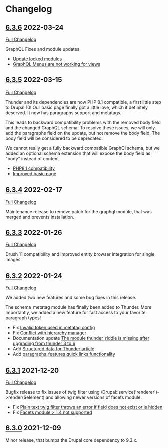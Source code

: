 # Changelog

## [6.3.6](https://github.com/thunder/thunder-distribution/tree/6.3.6) 2022-03-24

[Full Changelog](https://github.com/thunder/thunder-distribution/compare/6.3.5...6.3.6)

GraphQL Fixes and module updates.

- [Update locked modules](https://www.drupal.org/node/3271453)
- [GraphQL Menus are not working for views](https://www.drupal.org/node/3270689)

## [6.3.5](https://github.com/thunder/thunder-distribution/tree/6.3.5) 2022-03-15

[Full Changelog](https://github.com/thunder/thunder-distribution/compare/6.3.4...6.3.5)

Thunder and its dependencies are now PHP 8.1 compatible, a first little step to Drupal 10!
Our basic page finally got a little love, which it definitely deserved. It now has paragraphs support and metatags.

This leads to backward compatibility problems with the removed body field and the changed GraphQL schema. To resolve
these issues, we will only add the paragraphs field on the update, but not remove the body field. The body field will be
considered to be deprecated.

We cannot really get a fully backward compatible GraphQl schema, but we added an optional schema extension that will
expose the body field as "body" instead of content.

- [PHP8.1 compatibility](https://www.drupal.org/node/3265222)
- [Improved basic page](https://www.drupal.org/node/3269389)

## [6.3.4](https://github.com/thunder/thunder-distribution/tree/6.3.4) 2022-02-17

[Full Changelog](https://github.com/thunder/thunder-distribution/compare/6.3.3...6.3.4)

Maintenance release to remove patch for the graphql module, that was merged and prevents installation.

## [6.3.3](https://github.com/thunder/thunder-distribution/tree/6.3.3) 2022-01-26

[Full Changelog](https://github.com/thunder/thunder-distribution/compare/6.3.2...6.3.3)

Drush 11 compatibility and improved entity browser integration for single images.

## [6.3.2](https://github.com/thunder/thunder-distribution/tree/6.3.2) 2022-01-24

[Full Changelog](https://github.com/thunder/thunder-distribution/compare/6.3.1...6.3.2)

We added two new features and some bug fixes in this release.

The schema_metatag module has finally been added to Thunder. More Importantly, we added a new feature for fast access to
your favorite paragraph types!

- Fix [Invalid token used in metatag config](https://www.drupal.org/node/3260090)
- Fix [Conflict with hierarchy manager](https://www.drupal.org/node/3255519)
- Documentation
  update [The module thunder_riddle is missing after upgrading from thunder 3 to 6](https://www.drupal.org/node/3244796)
- Add [Structured data for Thunder article](https://www.drupal.org/node/3259163)
- Add [paragraphs_features quick links functionality](https://www.drupal.org/node/3259071)

## [6.3.1](https://github.com/thunder/thunder-distribution/tree/6.3.1) 2021-12-20

[Full Changelog](https://github.com/thunder/thunder-distribution/compare/6.3.0...6.3.1)

Bugfix release to fix issues of twig filter using \Drupal::service('renderer')->render($element) and allowing newer
versions of facets module.

- Fix [Plain text twig filter throws an error if field does not exist or is hidden](https://www.drupal.org/node/3253753)
- Fix [Facets module > 1.4 not supported](https://www.drupal.org/node/3254295)

## [6.3.0](https://github.com/thunder/thunder-distribution/tree/6.3.0) 2021-12-09

Minor release, that bumps the Drupal core dependency to 9.3.x.
